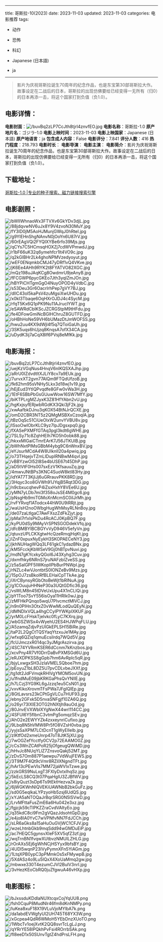 
---
title: 哥斯拉-10(2023)
date: 2023-11-03
updated: 2023-11-03
categories: 电影推荐
tags:
- 动作
- 恐怖
- 科幻

- Japanese (日本語)
- ja
---


> 影片为庆祝哥斯拉诞生70周年的纪念作品，也是东宝第30部哥斯拉大作。故事设定在二战后的日本，哥斯拉的出现仿佛要给已经变得一无所有（归0）的日本再添一击，将这个国家打到负值（负1.0）。

## **电影详情**：

**电影封面**：<img src="https://image.tmdb.org/t/p/w200/buvBq2zLP7CcJth8tjrI4znvfEO.jpg" alt="/buvBq2zLP7CcJth8tjrI4znvfEO.jpg" title="/buvBq2zLP7CcJth8tjrI4znvfEO.jpg">
**电影名称**：哥斯拉-1.0
**原产地片名**：ゴジラ-1.0
**电影上映时间**：2023-11-03
**电影上映国家**：Japanese (日本語)
**原产地语言**：ja
**包含成人内容**：False
**电影评分**：7.841
**评分人数**：416
**热门程度**：218.793
**电影时长**：
**电影导演**：
**电影主演**：
**电影简介**：影片为庆祝哥斯拉诞生70周年的纪念作品，也是东宝第30部哥斯拉大作。故事设定在二战后的日本，哥斯拉的出现仿佛要给已经变得一无所有（归0）的日本再添一击，将这个国家打到负值（负1.0）。

## **下载地址**：
[哥斯拉-1.0 |专业的种子搜索、磁力链接搜索引擎](https://movie.amd794.com:2083/?search=%E3%82%B4%E3%82%B8%E3%83%A9-1.0&ordering=&mode=match_phrase&page_size=10&page=1)
 

## **电影剧照**：
<img src="https://image.tmdb.org/t/p/original/bWIIWhnaoWx3FTVXv6GkYDv3djL.jpg" alt="/bWIIWhnaoWx3FTVXv6GkYDv3djL.jpg" title="/bWIIWhnaoWx3FTVXv6GkYDv3djL.jpg"><img src="https://image.tmdb.org/t/p/original/88jdqvwNV6uJx8Y9V4zvoN30MuY.jpg" alt="/88jdqvwNV6uJx8Y9V4zvoN30MuY.jpg" title="/88jdqvwNV6uJx8Y9V4zvoN30MuY.jpg"><img src="https://image.tmdb.org/t/p/original/fY3lD0jM5AoHJMunjGWqJ0hRteI.jpg" alt="/fY3lD0jM5AoHJMunjGWqJ0hRteI.jpg" title="/fY3lD0jM5AoHJMunjGWqJ0hRteI.jpg"><img src="https://image.tmdb.org/t/p/original/g9YlEHnShgNAnvN0jOoYn6U87rV.jpg" alt="/g9YlEHnShgNAnvN0jOoYn6U87rV.jpg" title="/g9YlEHnShgNAnvN0jOoYn6U87rV.jpg"><img src="https://image.tmdb.org/t/p/original/60rEAgVQi2FYQIXYBe6rfo39Mjs.jpg" alt="/60rEAgVQi2FYQIXYBe6rfo39Mjs.jpg" title="/60rEAgVQi2FYQIXYBe6rfo39Mjs.jpg"><img src="https://image.tmdb.org/t/p/original/qCYs7C5HCmsqHOXZj7cdWVPmwdJ.jpg" alt="/qCYs7C5HCmsqHOXZj7cdWVPmwdJ.jpg" title="/qCYs7C5HCmsqHOXZj7cdWVPmwdJ.jpg"><img src="https://image.tmdb.org/t/p/original/r1bF66uK32q6ymehfcr1lt4VO9c.jpg" alt="/r1bF66uK32q6ymehfcr1lt4VO9c.jpg" title="/r1bF66uK32q6ymehfcr1lt4VO9c.jpg"><img src="https://image.tmdb.org/t/p/original/q2kGIBHr2Lk4ghoNPMVzedyoyut.jpg" alt="/q2kGIBHr2Lk4ghoNPMVzedyoyut.jpg" title="/q2kGIBHr2Lk4ghoNPMVzedyoyut.jpg"><img src="https://image.tmdb.org/t/p/original/wEF0ENqmkbCMJ47yDRf1vQ4VKve.jpg" alt="/wEF0ENqmkbCMJ47yDRf1vQ4VKve.jpg" title="/wEF0ENqmkbCMJ47yDRf1vQ4VKve.jpg"><img src="https://image.tmdb.org/t/p/original/jK6Ee4AHh9RYK2t8FYATVO82XGC.jpg" alt="/jK6Ee4AHh9RYK2t8FYATVO82XGC.jpg" title="/jK6Ee4AHh9RYK2t8FYATVO82XGC.jpg"><img src="https://image.tmdb.org/t/p/original/mQz198uJAqKCg8OwdmrU9jeAnyB.jpg" alt="/mQz198uJAqKCg8OwdmrU9jeAnyB.jpg" title="/mQz198uJAqKCg8OwdmrU9jeAnyB.jpg"><img src="https://image.tmdb.org/t/p/original/fFCGWP6pycGKEo7Jth3yqIZmJOn.jpg" alt="/fFCGWP6pycGKEo7Jth3yqIZmJOn.jpg" title="/fFCGWP6pycGKEo7Jth3yqIZmJOn.jpg"><img src="https://image.tmdb.org/t/p/original/hBYPiCHTgmGgO4NuyOPOD4yVdbC.jpg" alt="/hBYPiCHTgmGgO4NuyOPOD4yVdbC.jpg" title="/hBYPiCHTgmGgO4NuyOPOD4yVdbC.jpg"><img src="https://image.tmdb.org/t/p/original/s53Deu3Gr6OacrIrhPep7gVY7BJ.jpg" alt="/s53Deu3Gr6OacrIrhPep7gVY7BJ.jpg" title="/s53Deu3Gr6OacrIrhPep7gVY7BJ.jpg"><img src="https://image.tmdb.org/t/p/original/dIlC43oI5kaPsV4zuMgsiXwUHDu.jpg" alt="/dIlC43oI5kaPsV4zuMgsiXwUHDu.jpg" title="/dIlC43oI5kaPsV4zuMgsiXwUHDu.jpg"><img src="https://image.tmdb.org/t/p/original/x0kI3Tbaqe6OqHXrOJDJ4c4SycM.jpg" alt="/x0kI3Tbaqe6OqHXrOJDJ4c4SycM.jpg" title="/x0kI3Tbaqe6OqHXrOJDJ4c4SycM.jpg"><img src="https://image.tmdb.org/t/p/original/rfqT5Kx6Q1pPK9Nu11AJruclYWT.jpg" alt="/rfqT5Kx6Q1pPK9Nu11AJruclYWT.jpg" title="/rfqT5Kx6Q1pPK9Nu11AJruclYWT.jpg"><img src="https://image.tmdb.org/t/p/original/eSAWRdCbIKScJZCRGStpM9tHFdu.jpg" alt="/eSAWRdCbIKScJZCRGStpM9tHFdu.jpg" title="/eSAWRdCbIKScJZCRGStpM9tHFdu.jpg"><img src="https://image.tmdb.org/t/p/original/fe4DFowGmiNcBGlHChruZ8GUTFD.jpg" alt="/fe4DFowGmiNcBGlHChruZ8GUTFD.jpg" title="/fe4DFowGmiNcBGlHChruZ8GUTFD.jpg"><img src="https://image.tmdb.org/t/p/original/oHBhHoNe59VH6bUMazDtJmWOFSS.jpg" alt="/oHBhHoNe59VH6bUMazDtJmWOFSS.jpg" title="/oHBhHoNe59VH6bUMazDtJmWOFSS.jpg"><img src="https://image.tmdb.org/t/p/original/hwu2uu4KX9dWjl4f5q7QToiGaUh.jpg" alt="/hwu2uu4KX9dWjl4f5q7QToiGaUh.jpg" title="/hwu2uu4KX9dWjl4f5q7QToiGaUh.jpg"><img src="https://image.tmdb.org/t/p/original/3SK5uqs6hUjzq8KnqsA7ofX34CA.jpg" alt="/3SK5uqs6hUjzq8KnqsA7ofX34CA.jpg" title="/3SK5uqs6hUjzq8KnqsA7ofX34CA.jpg"><img src="https://image.tmdb.org/t/p/original/uDydK3ij7aCqX8If6PVsj8eMfKk.jpg" alt="/uDydK3ij7aCqX8If6PVsj8eMfKk.jpg" title="/uDydK3ij7aCqX8If6PVsj8eMfKk.jpg">

## **电影海报**：
<img src="https://image.tmdb.org/t/p/original/buvBq2zLP7CcJth8tjrI4znvfEO.jpg" alt="/buvBq2zLP7CcJth8tjrI4znvfEO.jpg" title="/buvBq2zLP7CcJth8tjrI4znvfEO.jpg"><img src="https://image.tmdb.org/t/p/original/uejKzVGqNus4HnqV6nIKQSXAJhp.jpg" alt="/uejKzVGqNus4HnqV6nIKQSXAJhp.jpg" title="/uejKzVGqNus4HnqV6nIKQSXAJhp.jpg"><img src="https://image.tmdb.org/t/p/original/aRrU0IZdvdtltXJLiY8cv7a9EUk.jpg" alt="/aRrU0IZdvdtltXJLiY8cv7a9EUk.jpg" title="/aRrU0IZdvdtltXJLiY8cv7a9EUk.jpg"><img src="https://image.tmdb.org/t/p/original/7urvxXT2gvn77AlQm9FTQdUfzoB.jpg" alt="/7urvxXT2gvn77AlQm9FTQdUfzoB.jpg" title="/7urvxXT2gvn77AlQm9FTQdUfzoB.jpg"><img src="https://image.tmdb.org/t/p/original/fk62hm95sVNHy5Lkx3d18wj1v19.jpg" alt="/fk62hm95sVNHy5Lkx3d18wj1v19.jpg" title="/fk62hm95sVNHy5Lkx3d18wj1v19.jpg"><img src="https://image.tmdb.org/t/p/original/hEjEud3YtIQPvqdfe8GFw0vWa3H.jpg" alt="/hEjEud3YtIQPvqdfe8GFw0vWa3H.jpg" title="/hEjEud3YtIQPvqdfe8GFw0vWa3H.jpg"><img src="https://image.tmdb.org/t/p/original/1EtF6SBbPbGsGUuwWow16SW7MfY.jpg" alt="/1EtF6SBbPbGsGUuwWow16SW7MfY.jpg" title="/1EtF6SBbPbGsGUuwWow16SW7MfY.jpg"><img src="https://image.tmdb.org/t/p/original/biKTPLrgMZJyxK3Z81HfYAbn2vU.jpg" alt="/biKTPLrgMZJyxK3Z81HfYAbn2vU.jpg" title="/biKTPLrgMZJyxK3Z81HfYAbn2vU.jpg"><img src="https://image.tmdb.org/t/p/original/hgKxjsyfERjwbRGdKX3Qki3jF2k.jpg" alt="/hgKxjsyfERjwbRGdKX3Qki3jF2k.jpg" title="/hgKxjsyfERjwbRGdKX3Qki3jF2k.jpg"><img src="https://image.tmdb.org/t/p/original/xwAafbkDJnu3qKOX54BtNJrQCXE.jpg" alt="/xwAafbkDJnu3qKOX54BtNJrQCXE.jpg" title="/xwAafbkDJnu3qKOX54BtNJrQCXE.jpg"><img src="https://image.tmdb.org/t/p/original/omD2CBR3NT5z2QMgMSBXxCzoqlA.jpg" alt="/omD2CBR3NT5z2QMgMSBXxCzoqlA.jpg" title="/omD2CBR3NT5z2QMgMSBXxCzoqlA.jpg"><img src="https://image.tmdb.org/t/p/original/tBzOqSc51CiUeOlxW2unvYVBU8v.jpg" alt="/tBzOqSc51CiUeOlxW2unvYVBU8v.jpg" title="/tBzOqSc51CiUeOlxW2unvYVBU8v.jpg"><img src="https://image.tmdb.org/t/p/original/lSsoOwIObrKLC9yz7IpJDgsxpq0.jpg" alt="/lSsoOwIObrKLC9yz7IpJDgsxpq0.jpg" title="/lSsoOwIObrKLC9yz7IpJDgsxpq0.jpg"><img src="https://image.tmdb.org/t/p/original/fXASePXMFfGTAq3pgI3kdt6gWHE.jpg" alt="/fXASePXMFfGTAq3pgI3kdt6gWHE.jpg" title="/fXASePXMFfGTAq3pgI3kdt6gWHE.jpg"><img src="https://image.tmdb.org/t/p/original/7SLSy71c8ZqhHEIh7KO5h0obk88.jpg" alt="/7SLSy71c8ZqhHEIh7KO5h0obk88.jpg" title="/7SLSy71c8ZqhHEIh7KO5h0obk88.jpg"><img src="https://image.tmdb.org/t/p/original/hkxxMIGaiCTmrEArK7J56JTKUlB.jpg" alt="/hkxxMIGaiCTmrEArK7J56JTKUlB.jpg" title="/hkxxMIGaiCTmrEArK7J56JTKUlB.jpg"><img src="https://image.tmdb.org/t/p/original/bWhNxtPlMsGBbM4ybg9C6nWnxBV.jpg" alt="/bWhNxtPlMsGBbM4ybg9C6nWnxBV.jpg" title="/bWhNxtPlMsGBbM4ybg9C6nWnxBV.jpg"><img src="https://image.tmdb.org/t/p/original/eYJsurMCdA4W8UIknII20a4pwiq.jpg" alt="/eYJsurMCdA4W8UIknII20a4pwiq.jpg" title="/eYJsurMCdA4W8UIknII20a4pwiq.jpg"><img src="https://image.tmdb.org/t/p/original/o73THqejvTZmLIDupIRNBwM4qvl.jpg" alt="/o73THqejvTZmLIDupIRNBwM4qvl.jpg" title="/o73THqejvTZmLIDupIRNBwM4qvl.jpg"><img src="https://image.tmdb.org/t/p/original/vBBYzwOI52I8Se4bUSE67t45DhP.jpg" alt="/vBBYzwOI52I8Se4bUSE67t45DhP.jpg" title="/vBBYzwOI52I8Se4bUSE67t45DhP.jpg"><img src="https://image.tmdb.org/t/p/original/aD5tVtF0Hs007sxEzV1KfsauuZq.jpg" alt="/aD5tVtF0Hs007sxEzV1KfsauuZq.jpg" title="/aD5tVtF0Hs007sxEzV1KfsauuZq.jpg"><img src="https://image.tmdb.org/t/p/original/4mwvJNtBPs3KNC4SuoW8ktl83Hy.jpg" alt="/4mwvJNtBPs3KNC4SuoW8ktl83Hy.jpg" title="/4mwvJNtBPs3KNC4SuoW8ktl83Hy.jpg"><img src="https://image.tmdb.org/t/p/original/idYAT7T3KjlJj6uGRrauvPKK8RD.jpg" alt="/idYAT7T3KjlJj6uGRrauvPKK8RD.jpg" title="/idYAT7T3KjlJj6uGRrauvPKK8RD.jpg"><img src="https://image.tmdb.org/t/p/original/3Hqyc3co8GVWh91JYqjB5Rqt3DG.jpg" alt="/3Hqyc3co8GVWh91JYqjB5Rqt3DG.jpg" title="/3Hqyc3co8GVWh91JYqjB5Rqt3DG.jpg"><img src="https://image.tmdb.org/t/p/original/n9cbxucqhevP4iZsxHxhY8VEe6U.jpg" alt="/n9cbxucqhevP4iZsxHxhY8VEe6U.jpg" title="/n9cbxucqhevP4iZsxHxhY8VEe6U.jpg"><img src="https://image.tmdb.org/t/p/original/yMN7yLDb7mi3f358oJsSE4M0gc6.jpg" alt="/yMN7yLDb7mi3f358oJsSE4M0gc6.jpg" title="/yMN7yLDb7mi3f358oJsSE4M0gc6.jpg"><img src="https://image.tmdb.org/t/p/original/pNsgHb9miTGMoXnMcmSC0ilJrMh.jpg" alt="/pNsgHb9miTGMoXnMcmSC0ilJrMh.jpg" title="/pNsgHb9miTGMoXnMcmSC0ilJrMh.jpg"><img src="https://image.tmdb.org/t/p/original/rvFYRvqf1ATodcx44hW0U9iRRjt.jpg" alt="/rvFYRvqf1ATodcx44hW0U9iRRjt.jpg" title="/rvFYRvqf1ATodcx44hW0U9iRRjt.jpg"><img src="https://image.tmdb.org/t/p/original/waUsH2noOWbgHugWhMsyRLNnBoy.jpg" alt="/waUsH2noOWbgHugWhMsyRLNnBoy.jpg" title="/waUsH2noOWbgHugWhMsyRLNnBoy.jpg"><img src="https://image.tmdb.org/t/p/original/de07zaLtIgaC7AwFXszZdFkZjyt.jpg" alt="/de07zaLtIgaC7AwFXszZdFkZjyt.jpg" title="/de07zaLtIgaC7AwFXszZdFkZjyt.jpg"><img src="https://image.tmdb.org/t/p/original/pMaI7rfxlsPkDu4RcACJ0KpBQ7F.jpg" alt="/pMaI7rfxlsPkDu4RcACJ0KpBQ7F.jpg" title="/pMaI7rfxlsPkDu4RcACJ0KpBQ7F.jpg"><img src="https://image.tmdb.org/t/p/original/kyPU0dSy9MAyVrSPNSGODdekVfq.jpg" alt="/kyPU0dSy9MAyVrSPNSGODdekVfq.jpg" title="/kyPU0dSy9MAyVrSPNSGODdekVfq.jpg"><img src="https://image.tmdb.org/t/p/original/dfcBMBYIBCBGYvVyD946V5efyVn.jpg" alt="/dfcBMBYIBCBGYvVyD946V5efyVn.jpg" title="/dfcBMBYIBCBGYvVyD946V5efyVn.jpg"><img src="https://image.tmdb.org/t/p/original/qtuvzUPLCKXgtwHcQzeRmqjHqKt.jpg" alt="/qtuvzUPLCKXgtwHcQzeRmqjHqKt.jpg" title="/qtuvzUPLCKXgtwHcQzeRmqjHqKt.jpg"><img src="https://image.tmdb.org/t/p/original/iZnF0xpuxNyEykH3SKOPAECeNY3.jpg" alt="/iZnF0xpuxNyEykH3SKOPAECeNY3.jpg" title="/iZnF0xpuxNyEykH3SKOPAECeNY3.jpg"><img src="https://image.tmdb.org/t/p/original/jkhNUHagWQq3LF61gkC1ydazBNx.jpg" alt="/jkhNUHagWQq3LF61gkC1ydazBNx.jpg" title="/jkhNUHagWQq3LF61gkC1ydazBNx.jpg"><img src="https://image.tmdb.org/t/p/original/kM5FcckjKbWSeV9Gj0hBTpvNuvi.jpg" alt="/kM5FcckjKbWSeV9Gj0hBTpvNuvi.jpg" title="/kM5FcckjKbWSeV9Gj0hBTpvNuvi.jpg"><img src="https://image.tmdb.org/t/p/original/mdN7gKYcxkyQGoI6J43Xyhg3Cuv.jpg" alt="/mdN7gKYcxkyQGoI6J43Xyhg3Cuv.jpg" title="/mdN7gKYcxkyQGoI6J43Xyhg3Cuv.jpg"><img src="https://image.tmdb.org/t/p/original/dxmfhky6NRnS7jruNAFzbIZveSS.jpg" alt="/dxmfhky6NRnS7jruNAFzbIZveSS.jpg" title="/dxmfhky6NRnS7jruNAFzbIZveSS.jpg"><img src="https://image.tmdb.org/t/p/original/z5aSalGPF5IWKoplIPbBurPNWpI.jpg" alt="/z5aSalGPF5IWKoplIPbBurPNWpI.jpg" title="/z5aSalGPF5IWKoplIPbBurPNWpI.jpg"><img src="https://image.tmdb.org/t/p/original/rNZLc4wVJontbtS0IONZeBv9Mzs.jpg" alt="/rNZLc4wVJontbtS0IONZeBv9Mzs.jpg" title="/rNZLc4wVJontbtS0IONZeBv9Mzs.jpg"><img src="https://image.tmdb.org/t/p/original/15pOJ7zsBkolRfBLEHaiCpTTkAe.jpg" alt="/15pOJ7zsBkolRfBLEHaiCpTTkAe.jpg" title="/15pOJ7zsBkolRfBLEHaiCpTTkAe.jpg"><img src="https://image.tmdb.org/t/p/original/iXrCBynsyRGbOtoBeWjt1bRINuA.jpg" alt="/iXrCBynsyRGbOtoBeWjt1bRINuA.jpg" title="/iXrCBynsyRGbOtoBeWjt1bRINuA.jpg"><img src="https://image.tmdb.org/t/p/original/g1COuujuHHNeP30a3UQtGDfic36.jpg" alt="/g1COuujuHHNeP30a3UQtGDfic36.jpg" title="/g1COuujuHHNeP30a3UQtGDfic36.jpg"><img src="https://image.tmdb.org/t/p/original/vsWLM8n45tDVeUxUpu4X1nCLIQi.jpg" alt="/vsWLM8n45tDVeUxUpu4X1nCLIQi.jpg" title="/vsWLM8n45tDVeUxUpu4X1nCLIQi.jpg"><img src="https://image.tmdb.org/t/p/original/pY1Too7SvY556isOya11HRlk0wJ.jpg" alt="/pY1Too7SvY556isOya11HRlk0wJ.jpg" title="/pY1Too7SvY556isOya11HRlk0wJ.jpg"><img src="https://image.tmdb.org/t/p/original/zMFHkPQnqo5wqU7PlvcmctMIVCJ.jpg" alt="/zMFHkPQnqo5wqU7PlvcmctMIVCJ.jpg" title="/zMFHkPQnqo5wqU7PlvcmctMIVCJ.jpg"><img src="https://image.tmdb.org/t/p/original/n9n0PlHn3OtxZ0vWwMLodQuQEyN.jpg" alt="/n9n0PlHn3OtxZ0vWwMLodQuQEyN.jpg" title="/n9n0PlHn3OtxZ0vWwMLodQuQEyN.jpg"><img src="https://image.tmdb.org/t/p/original/dMNDlxVQLa4hgCCyIPYWKpIXKUF.jpg" alt="/dMNDlxVQLa4hgCCyIPYWKpIXKUF.jpg" title="/dMNDlxVQLa4hgCCyIPYWKpIXKUF.jpg"><img src="https://image.tmdb.org/t/p/original/yrM0LcFHskTjelvkc0fLyC7KXrq.jpg" alt="/yrM0LcFHskTjelvkc0fLyC7KXrq.jpg" title="/yrM0LcFHskTjelvkc0fLyC7KXrq.jpg"><img src="https://image.tmdb.org/t/p/original/wbGSZWSx4vWyehU2ES4HJWPqFLU.jpg" alt="/wbGSZWSx4vWyehU2ES4HJWPqFLU.jpg" title="/wbGSZWSx4vWyehU2ES4HJWPqFLU.jpg"><img src="https://image.tmdb.org/t/p/original/A5zamqZdjvPzUIGkEPLSH15BiRe.jpg" alt="/A5zamqZdjvPzUIGkEPLSH15BiRe.jpg" title="/A5zamqZdjvPzUIGkEPLSH15BiRe.jpg"><img src="https://image.tmdb.org/t/p/original/taP2L2QgCtTQSYaqYtzxuJe1MAy.jpg" alt="/taP2L2QgCtTQSYaqYtzxuJe1MAy.jpg" title="/taP2L2QgCtTQSYaqYtzxuJe1MAy.jpg"><img src="https://image.tmdb.org/t/p/original/wfxq6QZiq1qmuEcsilrdq7WQd5V.jpg" alt="/wfxq6QZiq1qmuEcsilrdq7WQd5V.jpg" title="/wfxq6QZiq1qmuEcsilrdq7WQd5V.jpg"><img src="https://image.tmdb.org/t/p/original/fcUJmczxR014qc3yJMgrAszirva.jpg" alt="/fcUJmczxR014qc3yJMgrAszirva.jpg" title="/fcUJmczxR014qc3yJMgrAszirva.jpg"><img src="https://image.tmdb.org/t/p/original/4SC74YVRmKSER6dCcnm7kKnzbos.jpg" alt="/4SC74YVRmKSER6dCcnm7kKnzbos.jpg" title="/4SC74YVRmKSER6dCcnm7kKnzbos.jpg"><img src="https://image.tmdb.org/t/p/original/xcvPny4R7Vf0DrrDaBvPXMSGd6U.jpg" alt="/xcvPny4R7Vf0DrrDaBvPXMSGd6U.jpg" title="/xcvPny4R7Vf0DrrDaBvPXMSGd6U.jpg"><img src="https://image.tmdb.org/t/p/original/eRJXDPKSS8gGpb7hm6AvRpIc5qR.jpg" alt="/eRJXDPKSS8gGpb7hm6AvRpIc5qR.jpg" title="/eRJXDPKSS8gGpb7hm6AvRpIc5qR.jpg"><img src="https://image.tmdb.org/t/p/original/bjyLxwgxSH3JzIaVMELSQboe7hm.jpg" alt="/bjyLxwgxSH3JzIaVMELSQboe7hm.jpg" title="/bjyLxwgxSH3JzIaVMELSQboe7hm.jpg"><img src="https://image.tmdb.org/t/p/original/pEoyuZ1bL8DZ5U7pvCDLvbeJXXf.jpg" alt="/pEoyuZ1bL8DZ5U7pvCDLvbeJXXf.jpg" title="/pEoyuZ1bL8DZ5U7pvCDLvbeJXXf.jpg"><img src="https://image.tmdb.org/t/p/original/tg1dt2JdFVmqkRHlVgYMOM5ovUN.jpg" alt="/tg1dt2JdFVmqkRHlVgYMOM5ovUN.jpg" title="/tg1dt2JdFVmqkRHlVgYMOM5ovUN.jpg"><img src="https://image.tmdb.org/t/p/original/u1fndMuE09jbKRKGaPhsQvYNlIE.jpg" alt="/u1fndMuE09jbKRKGaPhsQvYNlIE.jpg" title="/u1fndMuE09jbKRKGaPhsQvYNlIE.jpg"><img src="https://image.tmdb.org/t/p/original/h7LCzj3YG9KL6gJzzq1eu5CsN01.jpg" alt="/h7LCzj3YG9KL6gJzzq1eu5CsN01.jpg" title="/h7LCzj3YG9KL6gJzzq1eu5CsN01.jpg"><img src="https://image.tmdb.org/t/p/original/vxvKikoXrovmTFsPWa7JFgIQIEp.jpg" alt="/vxvKikoXrovmTFsPWa7JFgIQIEp.jpg" title="/vxvKikoXrovmTFsPWa7JFgIQIEp.jpg"><img src="https://image.tmdb.org/t/p/original/8GtLavsrs23kCPtGgVLCu7HUF93.jpg" alt="/8GtLavsrs23kCPtGgVLCu7HUF93.jpg" title="/8GtLavsrs23kCPtGgVLCu7HUF93.jpg"><img src="https://image.tmdb.org/t/p/original/ebny2GFxk5D5nvaSNFgjf10ZA6Q.jpg" alt="/ebny2GFxk5D5nvaSNFgjf10ZA6Q.jpg" title="/ebny2GFxk5D5nvaSNFgjf10ZA6Q.jpg"><img src="https://image.tmdb.org/t/p/original/o26yr73IXIE3OTG2hNXtjh9auOd.jpg" alt="/o26yr73IXIE3OTG2hNXtjh9auOd.jpg" title="/o26yr73IXIE3OTG2hNXtjh9auOd.jpg"><img src="https://image.tmdb.org/t/p/original/80JnvEVXWbIXYgNwX44wrI114CC.jpg" alt="/80JnvEVXWbIXYgNwX44wrI114CC.jpg" title="/80JnvEVXWbIXYgNwX44wrI114CC.jpg"><img src="https://image.tmdb.org/t/p/original/4SFUI6Y5fIbnC3vtmPg5omqzSEv.jpg" alt="/4SFUI6Y5fIbnC3vtmPg5omqzSEv.jpg" title="/4SFUI6Y5fIbnC3vtmPg5omqzSEv.jpg"><img src="https://image.tmdb.org/t/p/original/AhO2e2EWYYZk4zxxeynriCufixo.jpg" alt="/AhO2e2EWYYZk4zxxeynriCufixo.jpg" title="/AhO2e2EWYYZk4zxxeynriCufixo.jpg"><img src="https://image.tmdb.org/t/p/original/9Lbq8N5hVMW8Pr5fO8VZsH0vba.jpg" alt="/9Lbq8N5hVMW8Pr5fO8VZsH0vba.jpg" title="/9Lbq8N5hVMW8Pr5fO8VZsH0vba.jpg"><img src="https://image.tmdb.org/t/p/original/yyjsSaXPM7LCtDcnT1gWyEIIeIb.jpg" alt="/yyjsSaXPM7LCtDcnT1gWyEIIeIb.jpg" title="/yyjsSaXPM7LCtDcnT1gWyEIIeIb.jpg"><img src="https://image.tmdb.org/t/p/original/zIKtfOd2xmeUnrp47oT8JtK5jXU.jpg" alt="/zIKtfOd2xmeUnrp47oT8JtK5jXU.jpg" title="/zIKtfOd2xmeUnrp47oT8JtK5jXU.jpg"><img src="https://image.tmdb.org/t/p/original/7wOGZefYcctfy0CV2p72EAAMO0Z.jpg" alt="/7wOGZefYcctfy0CV2p72EAAMO0Z.jpg" title="/7wOGZefYcctfy0CV2p72EAAMO0Z.jpg"><img src="https://image.tmdb.org/t/p/original/cCs3WnZCAtPoR25jOfgeugQWiMD.jpg" alt="/cCs3WnZCAtPoR25jOfgeugQWiMD.jpg" title="/cCs3WnZCAtPoR25jOfgeugQWiMD.jpg"><img src="https://image.tmdb.org/t/p/original/hHvJc8NUqYLlZ7ZnsvoQakj52MT.jpg" alt="/hHvJc8NUqYLlZ7ZnsvoQakj52MT.jpg" title="/hHvJc8NUqYLlZ7ZnsvoQakj52MT.jpg"><img src="https://image.tmdb.org/t/p/original/zDvS7Om887P1aewpu7VdWujFEWS.jpg" alt="/zDvS7Om887P1aewpu7VdWujFEWS.jpg" title="/zDvS7Om887P1aewpu7VdWujFEWS.jpg"><img src="https://image.tmdb.org/t/p/original/3T9M7F4Qt9cVmr8RZilXNgndTFt.jpg" alt="/3T9M7F4Qt9cVmr8RZilXNgndTFt.jpg" title="/3T9M7F4Qt9cVmr8RZilXNgndTFt.jpg"><img src="https://image.tmdb.org/t/p/original/hAr13cPEwVIs7MM72jaWVIxTzwe.jpg" alt="/hAr13cPEwVIs7MM72jaWVIxTzwe.jpg" title="/hAr13cPEwVIs7MM72jaWVIxTzwe.jpg"><img src="https://image.tmdb.org/t/p/original/zzkGRS9NuLxgT3FXIyDxtxlhqSz.jpg" alt="/zzkGRS9NuLxgT3FXIyDxtxlhqSz.jpg" title="/zzkGRS9NuLxgT3FXIyDxtxlhqSz.jpg"><img src="https://image.tmdb.org/t/p/original/5kEcLS8CQ3t07PqaHglU3ZJBfWV.jpg" alt="/5kEcLS8CQ3t07PqaHglU3ZJBfWV.jpg" title="/5kEcLS8CQ3t07PqaHglU3ZJBfWV.jpg"><img src="https://image.tmdb.org/t/p/original/s8iyQuzt3sDp6Ts9tEktHezvaZk.jpg" alt="/s8iyQuzt3sDp6Ts9tEktHezvaZk.jpg" title="/s8iyQuzt3sDp6Ts9tEktHezvaZk.jpg"><img src="https://image.tmdb.org/t/p/original/6jWGKWnNIQVEKiUAWNbB2bkGuFz.jpg" alt="/6jWGKWnNIQVEKiUAWNbB2bkGuFz.jpg" title="/6jWGKWnNIQVEKiUAWNbB2bkGuFz.jpg"><img src="https://image.tmdb.org/t/p/original/sd0G5eqlkaLYPzyoHb5zsj6UdQS.jpg" alt="/sd0G5eqlkaLYPzyoHb5zsj6UdQS.jpg" title="/sd0G5eqlkaLYPzyoHb5zsj6UdQS.jpg"><img src="https://image.tmdb.org/t/p/original/xYJA5aNTOQaJrBqrSRG0N5lSVwD.jpg" alt="/xYJA5aNTOQaJrBqrSRG0N5lSVwD.jpg" title="/xYJA5aNTOQaJrBqrSRG0N5lSVwD.jpg"><img src="https://image.tmdb.org/t/p/original/LrvMFttaFusZmE6a6Hu042e3xz.jpg" alt="/LrvMFttaFusZmE6a6Hu042e3xz.jpg" title="/LrvMFttaFusZmE6a6Hu042e3xz.jpg"><img src="https://image.tmdb.org/t/p/original/fgjcjk59cTIPKZZraCvdVAItyEo.jpg" alt="/fgjcjk59cTIPKZZraCvdVAItyEo.jpg" title="/fgjcjk59cTIPKZZraCvdVAItyEo.jpg"><img src="https://image.tmdb.org/t/p/original/q35kdC8ci9Fm2gVQazJdsohtGpD.jpg" alt="/q35kdC8ci9Fm2gVQazJdsohtGpD.jpg" title="/q35kdC8ci9Fm2gVQazJdsohtGpD.jpg"><img src="https://image.tmdb.org/t/p/original/e4jo8IA0YvC7wVPNfvNN7FdJCCh.jpg" alt="/e4jo8IA0YvC7wVPNfvNN7FdJCCh.jpg" title="/e4jo8IA0YvC7wVPNfvNN7FdJCCh.jpg"><img src="https://image.tmdb.org/t/p/original/sLR6aGks8a15aHuOuGVjWC1CFJV.jpg" alt="/sLR6aGks8a15aHuOuGVjWC1CFJV.jpg" title="/sLR6aGks8a15aHuOuGVjWC1CFJV.jpg"><img src="https://image.tmdb.org/t/p/original/wzeLhtnbGkb9mqSdd94wGMDuEiP.jpg" alt="/wzeLhtnbGkb9mqSdd94wGMDuEiP.jpg" title="/wzeLhtnbGkb9mqSdd94wGMDuEiP.jpg"><img src="https://image.tmdb.org/t/p/original/ac7HEQC5gynsvXIeF5XV5qfZ3zf.jpg" alt="/ac7HEQC5gynsvXIeF5XV5qfZ3zf.jpg" title="/ac7HEQC5gynsvXIeF5XV5qfZ3zf.jpg"><img src="https://image.tmdb.org/t/p/original/wqTrnBN1fvqwXUtbvzNMUILZHLG.jpg" alt="/wqTrnBN1fvqwXUtbvzNMUILZHLG.jpg" title="/wqTrnBN1fvqwXUtbvzNMUILZHLG.jpg"><img src="https://image.tmdb.org/t/p/original/rOrAXs5Ej6gWhNCjHSYyx9bfsBY.jpg" alt="/rOrAXs5Ej6gWhNCjHSYyx9bfsBY.jpg" title="/rOrAXs5Ej6gWhNCjHSYyx9bfsBY.jpg"><img src="https://image.tmdb.org/t/p/original/4UDl5wqnP23IVyPymnXFn5YiAGm.jpg" alt="/4UDl5wqnP23IVyPymnXFn5YiAGm.jpg" title="/4UDl5wqnP23IVyPymnXFn5YiAGm.jpg"><img src="https://image.tmdb.org/t/p/original/1LtqXPB0ypC3pPMmkOs5xFMywpB.jpg" alt="/1LtqXPB0ypC3pPMmkOs5xFMywpB.jpg" title="/1LtqXPB0ypC3pPMmkOs5xFMywpB.jpg"><img src="https://image.tmdb.org/t/p/original/5XdASz4o9Lu5IQxX4XoUaMmq2gw.jpg" alt="/5XdASz4o9Lu5IQxX4XoUaMmq2gw.jpg" title="/5XdASz4o9Lu5IQxX4XoUaMmq2gw.jpg"><img src="https://image.tmdb.org/t/p/original/mbwxe330T4ezumCJVl2BulV3nrI.jpg" alt="/mbwxe330T4ezumCJVl2BulV3nrI.jpg" title="/mbwxe330T4ezumCJVl2BulV3nrI.jpg"><img src="https://image.tmdb.org/t/p/original/3vHezKEoCbRQ0juZfgwuA46vHXp.jpg" alt="/3vHezKEoCbRQ0juZfgwuA46vHXp.jpg" title="/3vHezKEoCbRQ0juZfgwuA46vHXp.jpg">

## **电影图标**：
<img src="https://image.tmdb.org/t/p/original/bJxssduKDdlaNUXtcqxCojYqUU8.png" alt="/bJxssduKDdlaNUXtcqxCojYqUU8.png" title="/bJxssduKDdlaNUXtcqxCojYqUU8.png"><img src="https://image.tmdb.org/t/p/original/fsh0CquP8MudNlr46fm8dKnNMPy.png" alt="/fsh0CquP8MudNlr46fm8dKnNMPy.png" title="/fsh0CquP8MudNlr46fm8dKnNMPy.png"><img src="https://image.tmdb.org/t/p/original/luKea8xuF18X19VLuVjoMYlbA7k.png" alt="/luKea8xuF18X19VLuVjoMYlbA7k.png" title="/luKea8xuF18X19VLuVjoMYlbA7k.png"><img src="https://image.tmdb.org/t/p/original/da1abdEVWgfyUI2UH745T68YX3W.png" alt="/da1abdEVWgfyUI2UH745T68YX3W.png" title="/da1abdEVWgfyUI2UH745T68YX3W.png"><img src="https://image.tmdb.org/t/p/original/xGcpea4QdR6WMoH5YEbDnzXUoTO.png" alt="/xGcpea4QdR6WMoH5YEbDnzXUoTO.png" title="/xGcpea4QdR6WMoH5YEbDnzXUoTO.png"><img src="https://image.tmdb.org/t/p/original/1WbcTv1oejXvtK2QQ8svrTcLgLJ.png" alt="/1WbcTv1oejXvtK2QQ8svrTcLgLJ.png" title="/1WbcTv1oejXvtK2QQ8svrTcLgLJ.png"><img src="https://image.tmdb.org/t/p/original/qYRrYE58lPQkhPvFsi4ROrrbSAk.png" alt="/qYRrYE58lPQkhPvFsi4ROrrbSAk.png" title="/qYRrYE58lPQkhPvFsi4ROrrbSAk.png"><img src="https://image.tmdb.org/t/p/original/fI8eeD1x50SUnvTgtZ4hdPrsLFH.png" alt="/fI8eeD1x50SUnvTgtZ4hdPrsLFH.png" title="/fI8eeD1x50SUnvTgtZ4hdPrsLFH.png">
